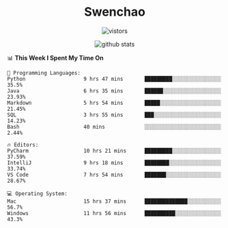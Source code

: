<h1 align="center">Swenchao</h3>

<p align="center">
  <img src="https://visitor-badge.glitch.me/badge?page_id=Swenchao" alt="vistors" />
</p>

<p align="center">
  <img src="https://github-readme-stats.vercel.app/api?username=Swenchao&count_private=true&show_icons=true&theme=vue-dark&hide_title=true" alt="github stats" />
</p>

<!--START_SECTION:waka-->
📊 **This Week I Spent My Time On** 

```text
💬 Programming Languages: 
Python                   9 hrs 47 mins       █████████░░░░░░░░░░░░░░░░   35.5% 
Java                     6 hrs 35 mins       ██████░░░░░░░░░░░░░░░░░░░   23.93% 
Markdown                 5 hrs 54 mins       █████░░░░░░░░░░░░░░░░░░░░   21.45% 
SQL                      3 hrs 55 mins       ███░░░░░░░░░░░░░░░░░░░░░░   14.23% 
Bash                     40 mins             ░░░░░░░░░░░░░░░░░░░░░░░░░   2.44%

🔥 Editors: 
PyCharm                  10 hrs 21 mins      █████████░░░░░░░░░░░░░░░░   37.59% 
IntelliJ                 9 hrs 18 mins       ████████░░░░░░░░░░░░░░░░░   33.74% 
VS Code                  7 hrs 54 mins       ███████░░░░░░░░░░░░░░░░░░   28.67%

💻 Operating System: 
Mac                      15 hrs 37 mins      ██████████████░░░░░░░░░░░   56.7% 
Windows                  11 hrs 56 mins      ██████████░░░░░░░░░░░░░░░   43.3%

```


<!--END_SECTION:waka-->
